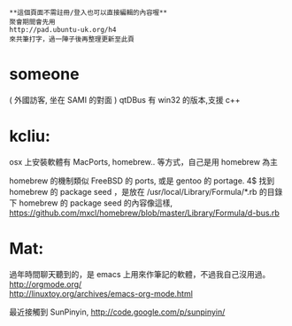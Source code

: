    **這個頁面不需註冊/登入也可以直接編輯的內容喔**
    聚會期間會先用 
    http://pad.ubuntu-uk.org/h4 
    來共筆打字，過一陣子後再整理更新至此頁



# someone 

( 外國訪客, 坐在 SAMI 的對面 )
qtDBus 有 win32 的版本,支援 c++ 


# kcliu:

osx 上安裝軟體有 MacPorts, homebrew.. 等方式，自己是用 homebrew 為主

homebrew 的機制類似 FreeBSD 的 ports, 或是 gentoo 的 portage.
4$ 找到 homebrew 的 package seed ，是放在 /usr/local/Library/Formula/*.rb 的目錄下
homebrew 的 package seed 的內容像這樣, <https://github.com/mxcl/homebrew/blob/master/Library/Formula/d-bus.rb>  

# Mat:

過年時間聊天聽到的，是 emacs 上用來作筆記的軟體，不過我自己沒用過。
<http://orgmode.org/>  
<http://linuxtoy.org/archives/emacs-org-mode.html>  

最近接觸到 SunPinyin, <http://code.google.com/p/sunpinyin/>  